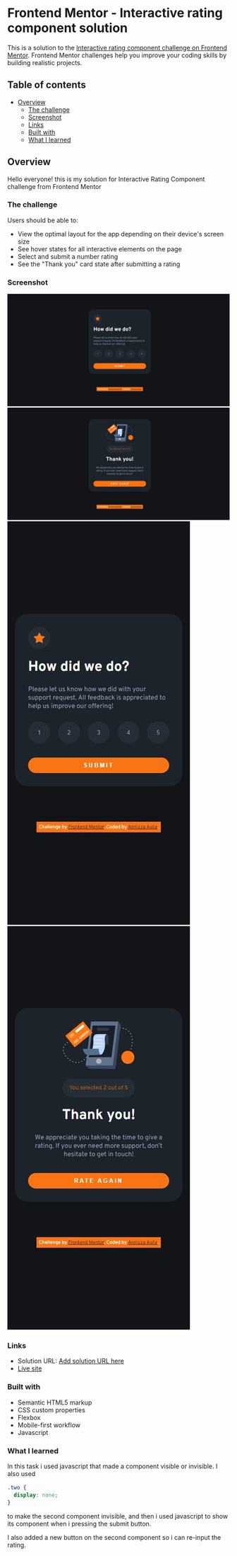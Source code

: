 # Frontend Mentor - Interactive rating component solution

This is a solution to the [Interactive rating component challenge on Frontend Mentor](https://www.frontendmentor.io/challenges/interactive-rating-component-koxpeBUmI). Frontend Mentor challenges help you improve your coding skills by building realistic projects. 

## Table of contents

- [Overview](#overview)
  - [The challenge](#the-challenge)
  - [Screenshot](#screenshot)
  - [Links](#links)
  - [Built with](#built-with)
  - [What I learned](#what-i-learned)

## Overview

Hello everyone! this is my solution for Interactive Rating Component challenge from Frontend Mentor

### The challenge

Users should be able to:

- View the optimal layout for the app depending on their device's screen size
- See hover states for all interactive elements on the page
- Select and submit a number rating
- See the "Thank you" card state after submitting a rating

### Screenshot

![Desktop view page 1](/interactive-rating-component-main/screenshots/desktop-view-1.jpeg)
![Desktop view page 2](/interactive-rating-component-main/screenshots/desktop-view-2.jpeg)
![Mobile view page 1](/interactive-rating-component-main/screenshots/mobile-view-1.jpeg)
![Mobile view page 2](/interactive-rating-component-main/screenshots/mobile-view-2.jpeg)

### Links

- Solution URL: [Add solution URL here](https://your-solution-url.com)
- [Live site](https://interactive-rating-component-powreze.netlify.app/)

### Built with

- Semantic HTML5 markup
- CSS custom properties
- Flexbox
- Mobile-first workflow
- Javascript

### What I learned

In this task i used javascript that made a component visible or invisible. I also used

```css
.two {
  display: none;
}
```
to make the second component invisible, and then i used javascript to show its component when i pressing the submit button.

I also added a new button on the second component so i can re-input the rating.
